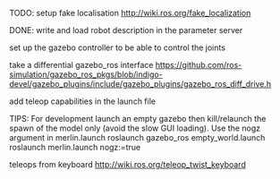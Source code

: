 TODO:
setup fake localisation http://wiki.ros.org/fake_localization

DONE:
write and load robot description in the parameter server

set up the gazebo controller to be able to control the joints

take a differential gazebo_ros interface https://github.com/ros-simulation/gazebo_ros_pkgs/blob/indigo-devel/gazebo_plugins/include/gazebo_plugins/gazebo_ros_diff_drive.h

add teleop capabilities in the launch file

TIPS:
For development launch an empty gazebo then kill/relaunch the spawn of the model only (avoid the slow GUI loading). Use the nogz argument in merlin.launch
roslaunch gazebo_ros empty_world.launch
roslaunch merlin.launch nogz:=true

teleops from keyboard http://wiki.ros.org/teleop_twist_keyboard
